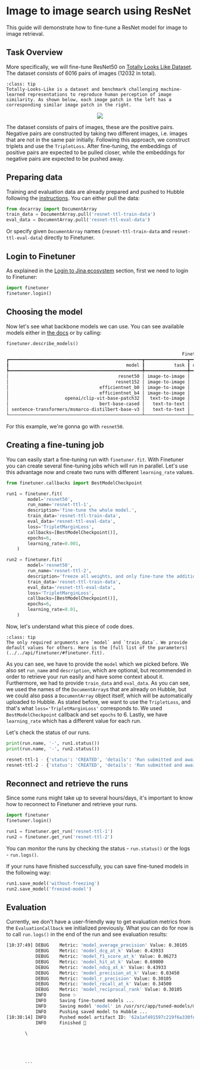 # Image to image search using ResNet

This guide will demonstrate how to fine-tune a ResNet model for image to image retrieval.

## Task Overview
More specifically, we will fine-tune ResNet50 on [Totally Looks Like Dataset](https://sites.google.com/view/totally-looks-like-dataset).
The dataset consists of 6016 pairs of images (12032 in total).


```{admonition} About TTL
:class: tip
Totally-Looks-Like is a dataset and benchmark challenging machine-learned representations to reproduce human perception of image similarity. As shown below, each image patch in the left has a corresponding similar image patch in the right. 
```

<p align="center">
  <img src="https://finetuner.jina.ai/_static/ttl_overview.png" />
</p>

The dataset consists of pairs of images, these are the positive pairs. Negative pairs are constructed by taking two different images, i.e. images that are not in the same pair initially. Following this approach, we construct triplets and use the `TripletLoss`.
After fine-tuning, the embeddings of positive pairs are expected to be pulled closer, while the embeddings for negative pairs are expected to be pushed away.


## Preparing data
Training and evaluation data are already prepared and pushed to Hubble following the [instructions](../2_step_by_step/2_4_create_training_data.md).
You can either pull the data:
```python
from docarray import DocumentArray
train_data = DocumentArray.pull('resnet-ttl-train-data')
eval_data = DocumentArray.pull('resnet-ttl-eval-data')
```
Or specify given `DocumentArray` names (`resnet-ttl-train-data` and `resnet-ttl-eval-data`) directly to Finetuner.

## Login to Finetuner
As explained in the [Login to Jina ecosystem](../2_step_by_step/2_3_login_to_jina_ecosystem.md) section, first we need to login to Finetuner:
```python
import finetuner
finetuner.login()
```

## Choosing the model
Now let's see what backbone models we can use. You can see available models either in [the docs](../2_step_by_step/2_5_choose_back_bone.md) or by calling:
```python
finetuner.describe_models()
```

```bash
                                                                  Finetuner backbones                                                                   
┏━━━━━━━━━━━━━━━━━━━━━━━━━━━━━━━━━━━━━━━━━━━━━━━━━━┳━━━━━━━━━━━━━━━━┳━━━━━━━━━━━━┳━━━━━━━━━━━━━━┳━━━━━━━━━━━━━━━━━━━━━━━━━━━━━━━━━━━━━━━━━━━━━━━━━━━━━━┓
┃                                            model ┃           task ┃ output_dim ┃ architecture ┃                                          description ┃
┡━━━━━━━━━━━━━━━━━━━━━━━━━━━━━━━━━━━━━━━━━━━━━━━━━━╇━━━━━━━━━━━━━━━━╇━━━━━━━━━━━━╇━━━━━━━━━━━━━━╇━━━━━━━━━━━━━━━━━━━━━━━━━━━━━━━━━━━━━━━━━━━━━━━━━━━━━━┩
│                                         resnet50 │ image-to-image │       2048 │          CNN │                               Pretrained on ImageNet │
│                                        resnet152 │ image-to-image │       2048 │          CNN │                               Pretrained on ImageNet │
│                                  efficientnet_b0 │ image-to-image │       1280 │          CNN │                               Pretrained on ImageNet │
│                                  efficientnet_b4 │ image-to-image │       1280 │          CNN │                               Pretrained on ImageNet │
│                     openai/clip-vit-base-patch32 │  text-to-image │        768 │  transformer │ Pretrained on millions of text image pairs by OpenAI │
│                                  bert-base-cased │   text-to-text │        768 │  transformer │       Pretrained on BookCorpus and English Wikipedia │
│ sentence-transformers/msmarco-distilbert-base-v3 │   text-to-text │        768 │  transformer │           Pretrained on Bert, fine-tuned on MS Marco │
└──────────────────────────────────────────────────┴────────────────┴────────────┴──────────────┴──────────────────────────────────────────────────────┘
```

For this example, we're gonna go with `resnet50`.

## Creating a fine-tuning job
You can easily start a fine-tuning run with `finetuner.fit`. With Finetuner you can create several fine-tuning jobs which will run in parallel.
Let's use this advantage now and create two runs with different `learning_rate` values.

```python
from finetuner.callbacks import BestModelCheckpoint

run1 = finetuner.fit(
        model='resnet50',
        run_name='resnet-ttl-1',
        description='fine-tune the whole model.',
        train_data='resnet-ttl-train-data',
        eval_data='resnet-ttl-eval-data',
        loss='TripletMarginLoss',
        callbacks=[BestModelCheckpoint()],
        epochs=6,
        learning_rate=0.001,
    )

run2 = finetuner.fit(
        model='resnet50',
        run_name='resnet-ttl-2',
        description='freeze all weights, and only fine-tune the additional MLP layer.',
        train_data='resnet-ttl-train-data',
        eval_data='resnet-ttl-eval-data',
        loss='TripletMarginLoss',
        callbacks=[BestModelCheckpoint()],
        epochs=6,
        learning_rate=0.01,
    )
```
Now, let's understand what this piece of code does. 
```{admonition} finetuner.fit parameters
:class: tip
The only required arguments are `model` and `train_data`. We provide default values for others. Here is the [full list of the parameters](../../api/finetuner/#finetuner.fit). 
```
As you can see, we have to provide the `model` which we picked before. We also set `run_name` and `description`, which are optional,
but recommended in order to retrieve your run easily and have some context about it. Furthermore, we had to provide `train_data` and `eval_data`. As you can see,
we used the names of the `DocumentArray`s that are already on Hubble, but we could also pass a `DocumentArray` object itself, which will be automatically uploaded to Hubble. As stated before, we want to use the `TripletLoss`, and that's what `loss='TripletMarginLoss'` corresponds to.
We used `BestModelCheckpoint` callback and set `epochs` to 6. Lastly, we have `learning_rate` which has a different value for each run.

Let's check the status of our runs.
```python
print(run.name, '-', run1.status())
print(run.name, '-', run2.status())
```

```bash
resnet-ttl-1 - {'status': 'CREATED', 'details': 'Run submitted and awaits execution'}
resnet-ttl-2 - {'status': 'CREATED', 'details': 'Run submitted and awaits execution'}
```

## Reconnect and retrieve the runs
Since some runs might take up to several hours/days, it's important to know how to reconnect to Finetuner and retrieve your runs.

```python
import finetuner
finetuner.login()

run1 = finetuner.get_run('resnet-ttl-1')
run2 = finetuner.get_run('resnet-ttl-2')
```

You can monitor the runs by checking the status - `run.status()` or the logs - `run.logs()`. 

If your runs have finished successfully, you can save fine-tuned models in the following way:
```python
run1.save_model('without-freezing')
run2.save_model('freezed-model')
```

## Evaluation
Currently, we don't have a user-friendly way to get evaluation metrics from the `EvaluationCallback` we initialized previously.
What you can do for now is to call `run.logs()` in the end of the run and see evaluation results:

```bash
[10:37:49] DEBUG    Metric: 'model_average_precision' Value: 0.30105                                     __main__.py:217
           DEBUG    Metric: 'model_dcg_at_k' Value: 0.43933                                              __main__.py:217
           DEBUG    Metric: 'model_f1_score_at_k' Value: 0.06273                                         __main__.py:217
           DEBUG    Metric: 'model_hit_at_k' Value: 0.69000                                              __main__.py:217
           DEBUG    Metric: 'model_ndcg_at_k' Value: 0.43933                                             __main__.py:217
           DEBUG    Metric: 'model_precision_at_k' Value: 0.03450                                        __main__.py:217
           DEBUG    Metric: 'model_r_precision' Value: 0.30105                                           __main__.py:217
           DEBUG    Metric: 'model_recall_at_k' Value: 0.34500                                           __main__.py:217
           DEBUG    Metric: 'model_reciprocal_rank' Value: 0.30105                                       __main__.py:217
           INFO     Done ✨                                                                              __main__.py:219
           INFO     Saving fine-tuned models ...                                                         __main__.py:222
           INFO     Saving model 'model' in /usr/src/app/tuned-models/model ...                          __main__.py:233
           INFO     Pushing saved model to Hubble ...                                                    __main__.py:240
[10:38:14] INFO     Pushed model artifact ID: '62a1af491597c219f6a330fe'                                 __main__.py:246
           INFO     Finished 🚀                                                                          __main__.py:248
```
           
           
           \
           
           
           
           
           
           ```
















